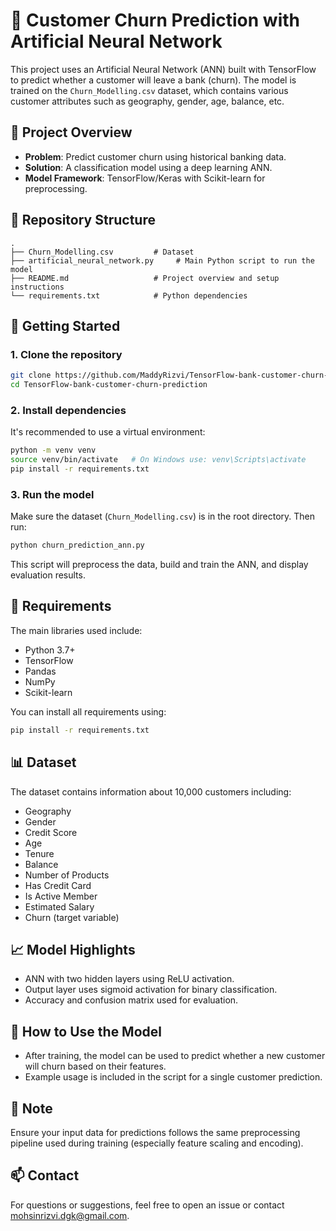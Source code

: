 # 🧠 Customer Churn Prediction with Artificial Neural Network

This project uses an Artificial Neural Network (ANN) built with TensorFlow to predict whether a customer will leave a bank (churn). The model is trained on the `Churn_Modelling.csv` dataset, which contains various customer attributes such as geography, gender, age, balance, etc.

## 📌 Project Overview

- **Problem**: Predict customer churn using historical banking data.
- **Solution**: A classification model using a deep learning ANN.
- **Model Framework**: TensorFlow/Keras with Scikit-learn for preprocessing.

## 📁 Repository Structure

```
.
├── Churn_Modelling.csv         # Dataset
├── artificial_neural_network.py     # Main Python script to run the model
├── README.md                   # Project overview and setup instructions
└── requirements.txt            # Python dependencies
```

## 🚀 Getting Started

### 1. Clone the repository

```bash
git clone https://github.com/MaddyRizvi/TensorFlow-bank-customer-churn-prediction.git
cd TensorFlow-bank-customer-churn-prediction
```

### 2. Install dependencies

It's recommended to use a virtual environment:

```bash
python -m venv venv
source venv/bin/activate   # On Windows use: venv\Scripts\activate
pip install -r requirements.txt
```

### 3. Run the model

Make sure the dataset (`Churn_Modelling.csv`) is in the root directory. Then run:

```bash
python churn_prediction_ann.py
```

This script will preprocess the data, build and train the ANN, and display evaluation results.

## 🧾 Requirements

The main libraries used include:

- Python 3.7+
- TensorFlow
- Pandas
- NumPy
- Scikit-learn

You can install all requirements using:

```bash
pip install -r requirements.txt
```

## 📊 Dataset

The dataset contains information about 10,000 customers including:
- Geography
- Gender
- Credit Score
- Age
- Tenure
- Balance
- Number of Products
- Has Credit Card
- Is Active Member
- Estimated Salary
- Churn (target variable)

## 📈 Model Highlights

- ANN with two hidden layers using ReLU activation.
- Output layer uses sigmoid activation for binary classification.
- Accuracy and confusion matrix used for evaluation.

## 🤔 How to Use the Model

- After training, the model can be used to predict whether a new customer will churn based on their features.
- Example usage is included in the script for a single customer prediction.

## 📌 Note

Ensure your input data for predictions follows the same preprocessing pipeline used during training (especially feature scaling and encoding).

## 📫 Contact

For questions or suggestions, feel free to open an issue or contact [mohsinrizvi.dgk@gmail.com](mailto:mohsinrizvi.dgk@gmail.com).